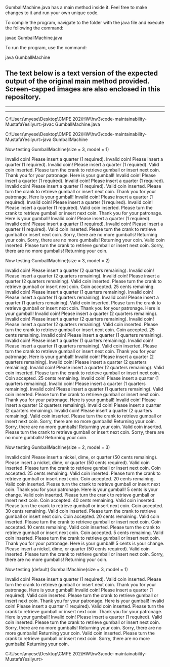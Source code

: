 GumballMachine.java has a main method inside it. Feel free to make changes to it and run your own unique code.

To compile the program, navigate to the folder with the java file and execute the following the command:

javac GumballMachine.java

To run the program, use the command:

java GumballMachine

The text below is a text version of the expected output of the original main method provided. Screen-capped images are also enclosed in this repository.
-------------------------------------------------------------------------------------------------------
****************************************************************
-------------------------------------------------------------------------------------------------------

C:\Users\myese\Desktop\CMPE 202\HW\hw3\code-maintainability-MustafaYesilyurt>javac GumballMachine.java

C:\Users\myese\Desktop\CMPE 202\HW\hw3\code-maintainability-MustafaYesilyurt>java GumballMachine


Now testing GumballMachine(size = 3, model = 1)

Invalid coin! Please insert a quarter (1 required).
Invalid coin! Please insert a quarter (1 required).
Invalid coin! Please insert a quarter (1 required).
Valid coin inserted. Please turn the crank to retrieve gumball or insert next coin.
Thank you for your patronage.  Here is your gumball!
Invalid coin! Please insert a quarter (1 required).
Invalid coin! Please insert a quarter (1 required).
Invalid coin! Please insert a quarter (1 required).
Valid coin inserted. Please turn the crank to retrieve gumball or insert next coin.
Thank you for your patronage.  Here is your gumball!
Invalid coin! Please insert a quarter (1 required).
Invalid coin! Please insert a quarter (1 required).
Invalid coin! Please insert a quarter (1 required).
Valid coin inserted. Please turn the crank to retrieve gumball or insert next coin.
Thank you for your patronage.  Here is your gumball!
Invalid coin! Please insert a quarter (1 required).
Invalid coin! Please insert a quarter (1 required).
Invalid coin! Please insert a quarter (1 required).
Valid coin inserted. Please turn the crank to retrieve gumball or insert next coin.
Sorry, there are no more gumballs!  Returning your coin.
Sorry, there are no more gumballs!  Returning your coin.
Valid coin inserted. Please turn the crank to retrieve gumball or insert next coin.
Sorry, there are no more gumballs!  Returning your coin.


Now testing GumballMachine(size = 3, model = 2)

Invalid coin! Please insert a quarter (2  quarters remaining).
Invalid coin! Please insert a quarter (2  quarters remaining).
Invalid coin! Please insert a quarter (2  quarters remaining).
Valid coin inserted. Please turn the crank to retrieve gumball or insert next coin.
Coin accepted. 25 cents remaining.
Invalid coin! Please insert a quarter (1  quarters remaining).
Invalid coin! Please insert a quarter (1  quarters remaining).
Invalid coin! Please insert a quarter (1  quarters remaining).
Valid coin inserted. Please turn the crank to retrieve gumball or insert next coin.
Thank you for your patronage.  Here is your gumball!
Invalid coin! Please insert a quarter (2  quarters remaining).
Invalid coin! Please insert a quarter (2  quarters remaining).
Invalid coin! Please insert a quarter (2  quarters remaining).
Valid coin inserted. Please turn the crank to retrieve gumball or insert next coin.
Coin accepted. 25 cents remaining.
Invalid coin! Please insert a quarter (1  quarters remaining).
Invalid coin! Please insert a quarter (1  quarters remaining).
Invalid coin! Please insert a quarter (1  quarters remaining).
Valid coin inserted. Please turn the crank to retrieve gumball or insert next coin.
Thank you for your patronage.  Here is your gumball!
Invalid coin! Please insert a quarter (2  quarters remaining).
Invalid coin! Please insert a quarter (2  quarters remaining).
Invalid coin! Please insert a quarter (2  quarters remaining).
Valid coin inserted. Please turn the crank to retrieve gumball or insert next coin.
Coin accepted. 25 cents remaining.
Invalid coin! Please insert a quarter (1  quarters remaining).
Invalid coin! Please insert a quarter (1  quarters remaining).
Invalid coin! Please insert a quarter (1  quarters remaining).
Valid coin inserted. Please turn the crank to retrieve gumball or insert next coin.
Thank you for your patronage.  Here is your gumball!
Invalid coin! Please insert a quarter (2  quarters remaining).
Invalid coin! Please insert a quarter (2  quarters remaining).
Invalid coin! Please insert a quarter (2  quarters remaining).
Valid coin inserted. Please turn the crank to retrieve gumball or insert next coin.
Sorry, there are no more gumballs!  Returning your coin.
Sorry, there are no more gumballs!  Returning your coin.
Valid coin inserted. Please turn the crank to retrieve gumball or insert next coin.
Sorry, there are no more gumballs!  Returning your coin.


Now testing GumballMachine(size = 2, model = 3)

Invalid coin! Please insert a nickel, dime, or quarter (50 cents remaining).
Please insert a nickel, dime, or quarter (50 cents required).
Valid coin inserted. Please turn the crank to retrieve gumball or insert next coin.
Coin accepted. 25 cents remaining.
Valid coin inserted. Please turn the crank to retrieve gumball or insert next coin.
Coin accepted. 20 cents remaining.
Valid coin inserted. Please turn the crank to retrieve gumball or insert next coin.
Thank you for your patronage.  Here is your gumball!
        5 cents is your change.
Valid coin inserted. Please turn the crank to retrieve gumball or insert next coin.
Coin accepted. 40 cents remaining.
Valid coin inserted. Please turn the crank to retrieve gumball or insert next coin.
Coin accepted. 30 cents remaining.
Valid coin inserted. Please turn the crank to retrieve gumball or insert next coin.
Coin accepted. 20 cents remaining.
Valid coin inserted. Please turn the crank to retrieve gumball or insert next coin.
Coin accepted. 10 cents remaining.
Valid coin inserted. Please turn the crank to retrieve gumball or insert next coin.
Coin accepted. 5 cents remaining.
Valid coin inserted. Please turn the crank to retrieve gumball or insert next coin.
Thank you for your patronage.  Here is your gumball!
        5 cents is your change.
Please insert a nickel, dime, or quarter (50 cents required).
Valid coin inserted. Please turn the crank to retrieve gumball or insert next coin.
Sorry, there are no more gumballs!  Returning your coin.


Now testing (default) GumballMachine(size = 3, model = 1)

Invalid coin! Please insert a quarter (1 required).
Valid coin inserted. Please turn the crank to retrieve gumball or insert next coin.
Thank you for your patronage.  Here is your gumball!
Invalid coin! Please insert a quarter (1 required).
Valid coin inserted. Please turn the crank to retrieve gumball or insert next coin.
Thank you for your patronage.  Here is your gumball!
Invalid coin! Please insert a quarter (1 required).
Valid coin inserted. Please turn the crank to retrieve gumball or insert next coin.
Thank you for your patronage.  Here is your gumball!
Invalid coin! Please insert a quarter (1 required).
Valid coin inserted. Please turn the crank to retrieve gumball or insert next coin.
Sorry, there are no more gumballs!  Returning your coin.
Sorry, there are no more gumballs!  Returning your coin.
Valid coin inserted. Please turn the crank to retrieve gumball or insert next coin.
Sorry, there are no more gumballs!  Returning your coin.

C:\Users\myese\Desktop\CMPE 202\HW\hw3\code-maintainability-MustafaYesilyurt>